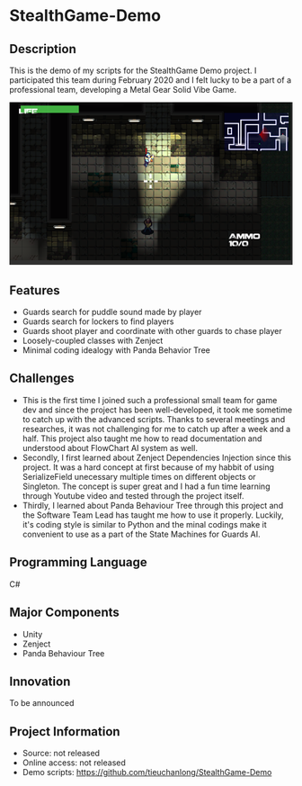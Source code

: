 # StealthGame-Demo

## Description
This is the demo of my scripts for the StealthGame Demo project. I participated this team during February 2020 and I felt lucky to be a part of a professional team, developing a Metal Gear Solid Vibe Game. 

![](Capture.PNG)

## Features
* Guards search for puddle sound made by player
* Guards search for lockers to find players
* Guards shoot player and coordinate with other guards to chase player
* Loosely-coupled classes with Zenject
* Minimal coding idealogy with Panda Behavior Tree

## Challenges
* This is the first time I joined such a professional small team for game dev and since the project has been well-developed, it took me sometime to catch up with the advanced scripts. Thanks to several meetings and researches, it was not challenging for me to catch up after a week and a half. This project also taught me how to read documentation and understood about FlowChart AI system as well.
* Secondly, I first learned about Zenject Dependencies Injection since this project. It was a hard concept at first because of my habbit of using SerializeField unecessary multiple times on different objects or Singleton. The concept is super great and I had a fun time learning through Youtube video and tested through the project itself.
* Thirdly, I learned about Panda Behaviour Tree through this project and the Software Team Lead has taught me how to use it properly. Luckily, it's coding style is similar to Python and the minal codings make it convenient to use as a part of the State Machines for Guards AI.

## Programming Language
C#

## Major Components
* Unity
* Zenject
* Panda Behaviour Tree

## Innovation
To be announced

## Project Information
* Source: not released
* Online access: not released
* Demo scripts: https://github.com/tieuchanlong/StealthGame-Demo
